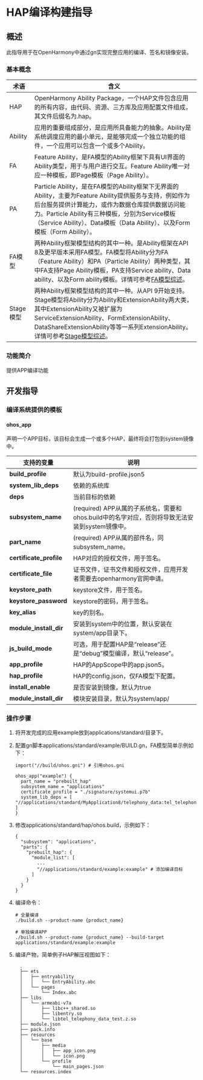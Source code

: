 # HAP编译构建指导

## 概述
此指导用于在OpenHarmony中通过gn实现完整应用的编译、签名和镜像安装。
### 基本概念
| 术语 | 含义 |
| -------------- | ---------------------- |
| HAP            | OpenHarmony Ability Package，一个HAP文件包含应用的所有内容，由代码、资源、三方库及应用配置文件组成，其文件后缀名为.hap。 |
| Ability        | 应用的重要组成部分，是应用所具备能力的抽象。Ability是系统调度应用的最小单元，是能够完成一个独立功能的组件，一个应用可以包含一个或多个Ability。 |
| FA             | Feature Ability，是FA模型的Ability框架下具有UI界面的Ability类型，用于与用户进行交互。Feature Ability唯一对应一种模板，即Page模板（Page Ability）。 |
| PA             | Particle Ability，是在FA模型的Ability框架下无界面的Ability，主要为Feature Ability提供服务与支持，例如作为后台服务提供计算能力，或作为数据仓库提供数据访问能力。Particle Ability有三种模板，分别为Service模板（Service Ability）、Data模板（Data Ability）、以及Form模板（Form Ability）。 |
| FA模型         | 两种Ability框架模型结构的其中一种。是Ability框架在API 8及更早版本采用FA模型。FA模型将Ability分为FA（Feature Ability）和PA（Particle Ability）两种类型，其中FA支持Page Ability模板，PA支持Service ability、Data ability、以及Form ability模板。详情可参考[FA模型综述](https://gitee.com/openharmony/docs/blob/master/zh-cn/application-dev/application-models/fa-model-development-overview.md)。 |
| Stage模型 | 两种Ability框架模型结构的其中一种。从API 9开始支持。Stage模型将Ability分为Ability和ExtensionAbility两大类，其中ExtensionAbility又被扩展为ServiceExtensionAbility、FormExtensionAbility、DataShareExtensionAbility等等一系列ExtensionAbility。详情可参考[Stage模型综述](https://gitee.com/openharmony/docs/blob/master/zh-cn/application-dev/application-models/stage-model-development-overview.md)。 |

### 功能简介
提供APP编译功能

## 开发指导

### 编译系统提供的模板
#### ohos_app

声明一个APP目标，该目标会生成一个或多个HAP，最终将会打包到system镜像中。

| 支持的变量 | 说明 |
| --------- | ---- |
| **build_profile** | 默认为build-profile.json5 |
| **system_lib_deps** | 依赖的系统库 |
| **deps** | 当前目标的依赖 |
| **subsystem_name** | (required) APP从属的子系统名，需要和ohos.build中的名字对应，否则将导致无法安装到system镜像中。|
| **part_name** | (required) APP从属的部件名，同subsystem_name。|
| **certificate_profile** | HAP对应的授权文件，用于签名。|
| **certificate_file** | 证书文件，证书文件和授权文件，应用开发者需要去openharmony官网申请。|
| **keystore_path** | keystore文件，用于签名。|
| **keystore_password** | keystore的密码，用于签名。|
| **key_alias** | key的别名。|
| **module_install_dir** | 安装到system中的位置，默认安装在system/app目录下。|
| **js_build_mode** | 可选，用于配置HAP是“release”还是“debug”模型编译，默认“release”。|
| **app_profile** | HAP的AppScope中的app.json5。|
| **hap_profile** | HAP的config.json，仅FA模型下配置。|
| **install_enable** | 是否安装到镜像，默认为true |
| **module_install_dir** | 模块安装目录，默认为system/app/ |



### 操作步骤

1. 将开发完成的应用example放到applications/standard/目录下。

2. 配置gn脚本applications/standard/example/BUILD.gn，FA模型简单示例如下：
   ```
   import("//build/ohos.gni") # 引用ohos.gni

   ohos_app("example") {
     part_name = "prebuilt_hap"
     subsystem_name = "applications"
     certificate_profile = "./signature/systemui.p7b"
     system_lib_deps = [ "//applications/standard/MyApplication8/telephony_data:tel_telephony_data_test" ]
   }
   ```

3. 修改applications/standard/hap/ohos.build，示例如下：
   ```
   {
     "subsystem": "applications",
     "parts": {
       "prebuilt_hap": {
         "module_list": [
           ...
           "//applications/standard/example:example" # 添加编译目标
         ]
       }
     }
   }
   ```

4. 编译命令：
   ```
   # 全量编译
   ./build.sh --product-name {product_name}

   # 单独编译APP
   ./build.sh --product-name {product_name} --build-target applications/standard/example:example
   ```

5. 编译产物，简单例子HAP解压视图如下：
 ```
      .
      ├── ets
      │   ├── entryability
      │   │   └── EntryAbility.abc
      │   └── pages
      │       └── Index.abc
      ├── libs
      │   └── armeabi-v7a
      │       ├── libc++_shared.so
      │       ├── libentry.so
      │       └── libtel_telephony_data_test.z.so
      ├── module.json
      ├── pack.info
      ├── resources
      │   └── base
      │       ├── media
      │       │   ├── app_icon.png
      │       │   └── icon.png
      │       └── profile
      │           └── main_pages.json
      └── resources.index
```

